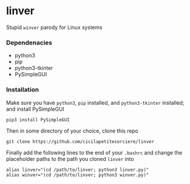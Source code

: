 # linver

Stupid `winver` parody for Linux systems

### Dependenacies
- python3
- pip
- python3-tkinter
- PySimpleGUI

### Installation
Make sure you have `python3`, `pip` installed, and `python3-tkinter` installed; and install PySimpleGUI
```
pip3 install PySimpleGUI
``` 
Then in some directory of your choice, clone this repo

```
git clone https://github.com/cicilapetitesorciere/linver
```
Finally add the following lines to the end of your `.bashrc` and change the placeholder paths to the path you cloned `linver` into
```
alias linver="(cd /path/to/linver; python3 linver.py)"
alias winver="(cd /path/to/linver; python3 winver.py)"
```
